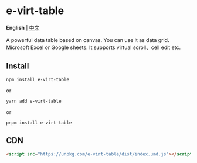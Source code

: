 # e-virt-table

**English** | [中文](./README-CN.md)

A powerful data table based on canvas. You can use it as data grid、Microsoft Excel or Google sheets. It supports virtual scroll、cell edit etc.

## Install


```shell [npm]
npm install e-virt-table
```
or
```shell [yarn]
yarn add e-virt-table
```
or
```shell [pnpm]
pnpm install e-virt-table
```

## CDN

```html
<script src="https://unpkg.com/e-virt-table/dist/index.umd.js"></script>
```